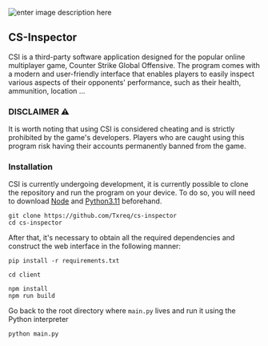 ![enter image description here](https://i.ibb.co/N7byhvx/Frame-14.png)

## CS-Inspector

CSI is a third-party software application designed for the popular online multiplayer game, Counter Strike Global Offensive. The program comes with a modern and user-friendly interface that enables players to easily inspect various aspects of their opponents' performance, such as their health, ammunition, location ...

### DISCLAIMER ⚠

It is worth noting that using CSI is considered cheating and is strictly prohibited by the game's developers. Players who are caught using this program risk having their accounts permanently banned from the game.

### Installation

CSI is currently undergoing development, it is currently possible to clone the repository and run the program on your device. To do so, you will need to download [Node](https://nodejs.org/en) and [Python3.11](https://www.python.org/) beforehand.

```
git clone https://github.com/Txreq/cs-inspector
cd cs-inspector
```

After that, it's necessary to obtain all the required dependencies and construct the web interface in the following manner:

```
pip install -r requirements.txt

cd client

npm install
npm run build
```

Go back to the root directory where `main.py` lives and run it using the Python interpreter

```
python main.py
```
